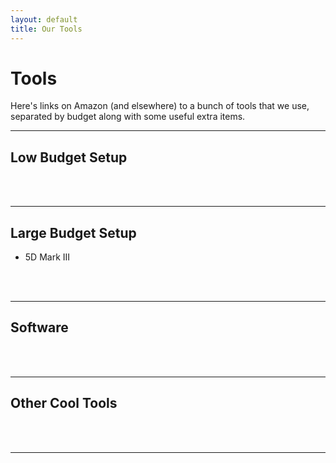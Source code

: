 ```yaml
---
layout: default
title: Our Tools
---
```


# Tools

Here's links on Amazon (and elsewhere) to a bunch of tools that we use, separated
by budget along with some useful extra items. 

***
## Low Budget Setup
<br />
<br />


***
## Large Budget Setup
* <a type="amzn" asin="B007FGYZFI">5D Mark III</a>
<br />
<br />


***
## Software
<br />
<br />


***
## Other Cool Tools
<br />
<br />


***


